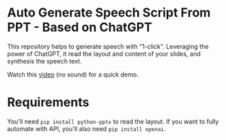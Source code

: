# Auto Generate Speech Script From PPT - Based on ChatGPT

This repository helps to generate speech with "1-click". Leveraging the power of ChatGPT, it read the layout and content of your slides, and synthesis the speech text.

Watch this [video](https://www.youtube.com/watch?v=RQkCXz2nDyQ) (no sound) for a quick demo. 

# Requirements

You'll need `pip install python-pptx` to read the layout. If you want to fully automate with API, you'll also need `pip install openai`.

